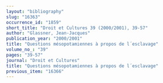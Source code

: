 ```yaml
---
layout: "bibliography"
slug: "16363"
occurrence_id: "1859"
short_title: "Droit et Cultures 39 (2000/2001), 39-57"
author: "Glassner, Jean-Jacques"
publication_year: "2000/2001"
title: "Questions mésopotamiennes à propos de l´esclavage"
volume_no_: "39"
pages: "39-57"
journal: "Droit et Cultures"
title: "Questions mésopotamiennes à propos de l´esclavage"
previous_item: "16366"
---
```

